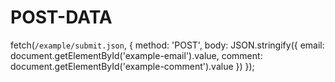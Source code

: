 # POST-DATA
 
fetch(`/example/submit.json`, {
 method: 'POST',
 body: JSON.stringify({
 email: document.getElementById('example-email').value,
 comment: document.getElementById('example-comment').value
 })
});
